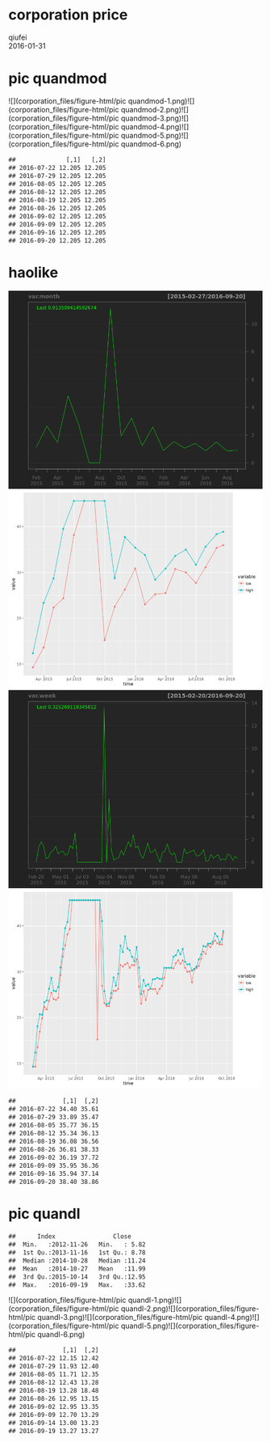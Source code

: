# corporation price
qiufei  
2016-01-31  

<!-- # load needed packages -->




# pic quandmod

![](corporation_files/figure-html/pic quandmod-1.png)<!-- -->![](corporation_files/figure-html/pic quandmod-2.png)<!-- -->![](corporation_files/figure-html/pic quandmod-3.png)<!-- -->![](corporation_files/figure-html/pic quandmod-4.png)<!-- -->![](corporation_files/figure-html/pic quandmod-5.png)<!-- -->![](corporation_files/figure-html/pic quandmod-6.png)<!-- -->

```
##              [,1]   [,2]
## 2016-07-22 12.205 12.205
## 2016-07-29 12.205 12.205
## 2016-08-05 12.205 12.205
## 2016-08-12 12.205 12.205
## 2016-08-19 12.205 12.205
## 2016-08-26 12.205 12.205
## 2016-09-02 12.205 12.205
## 2016-09-09 12.205 12.205
## 2016-09-16 12.205 12.205
## 2016-09-20 12.205 12.205
```

# haolike

![](corporation_files/figure-html/unnamed-chunk-1-1.png)<!-- -->![](corporation_files/figure-html/unnamed-chunk-1-2.png)<!-- -->![](corporation_files/figure-html/unnamed-chunk-1-3.png)<!-- -->![](corporation_files/figure-html/unnamed-chunk-1-4.png)<!-- -->

```
##             [,1]  [,2]
## 2016-07-22 34.40 35.61
## 2016-07-29 33.89 35.47
## 2016-08-05 35.77 36.15
## 2016-08-12 35.34 36.13
## 2016-08-19 36.08 36.56
## 2016-08-26 36.81 38.33
## 2016-09-02 36.19 37.72
## 2016-09-09 35.95 36.36
## 2016-09-16 35.94 37.14
## 2016-09-20 38.40 38.86
```



# pic quandl


```
##      Index                Close      
##  Min.   :2012-11-26   Min.   : 5.82  
##  1st Qu.:2013-11-16   1st Qu.: 8.78  
##  Median :2014-10-28   Median :11.24  
##  Mean   :2014-10-27   Mean   :11.99  
##  3rd Qu.:2015-10-14   3rd Qu.:12.95  
##  Max.   :2016-09-19   Max.   :33.62
```

![](corporation_files/figure-html/pic quandl-1.png)<!-- -->![](corporation_files/figure-html/pic quandl-2.png)<!-- -->![](corporation_files/figure-html/pic quandl-3.png)<!-- -->![](corporation_files/figure-html/pic quandl-4.png)<!-- -->![](corporation_files/figure-html/pic quandl-5.png)<!-- -->![](corporation_files/figure-html/pic quandl-6.png)<!-- -->

```
##             [,1]  [,2]
## 2016-07-22 12.15 12.42
## 2016-07-29 11.93 12.40
## 2016-08-05 11.71 12.35
## 2016-08-12 12.43 13.28
## 2016-08-19 13.28 18.48
## 2016-08-26 12.95 13.15
## 2016-09-02 12.95 13.35
## 2016-09-09 12.70 13.29
## 2016-09-14 13.00 13.23
## 2016-09-19 13.27 13.27
```


